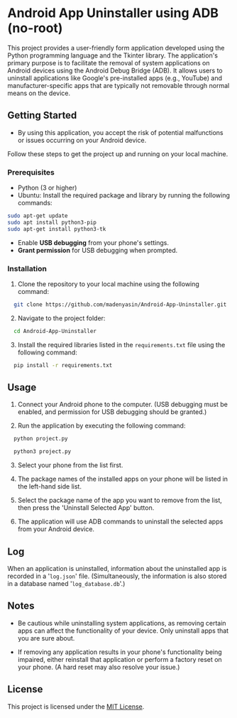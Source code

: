 # Android App Uninstaller using ADB (no-root)

This project provides a user-friendly form application developed using the Python programming language and the Tkinter library. The application's primary purpose is to facilitate the removal of system applications on Android devices using the Android Debug Bridge (ADB). It allows users to uninstall applications like Google's pre-installed apps (e.g., YouTube) and manufacturer-specific apps that are typically not removable through normal means on the device.

## Getting Started

- By using this application, you accept the risk of potential malfunctions or issues occurring on your Android device.
  
Follow these steps to get the project up and running on your local machine.

### Prerequisites

- Python (3 or higher)
- Ubuntu: Install the required package and library by running the following commands:

```bash
sudo apt-get update
sudo apt install python3-pip
sudo apt-get install python3-tk
```

- Enable **USB debugging** from your phone's settings.
- **Grant permission** for USB debugging when prompted.

### Installation

1. Clone the repository to your local machine using the following command:

```bash
  git clone https://github.com/madenyasin/Android-App-Uninstaller.git
```

2. Navigate to the project folder:

```bash
  cd Android-App-Uninstaller
```

3. Install the required libraries listed in the `requirements.txt` file using the following command:

```bash
  pip install -r requirements.txt
```

## Usage

1. Connect your Android phone to the computer. (USB debugging must be enabled, and permission for USB debugging should be granted.)

2. Run the application by executing the following command:

```bash
  python project.py
```
```bash
  python3 project.py
```
3. Select your phone from the list first.

4. The package names of the installed apps on your phone will be listed in the left-hand side list. 

5. Select the package name of the app you want to remove from the list, then press the 'Uninstall Selected App' button.

6. The application will use ADB commands to uninstall the selected apps from your Android device.

## Log
When an application is uninstalled, information about the uninstalled app is recorded in a '`log.json`' file. (Simultaneously, the information is also stored in a database named '`log_database.db`'.)
  
## Notes

- Be cautious while uninstalling system applications, as removing certain apps can affect the functionality of your device. Only uninstall apps that you are sure about.
 
- If removing any application results in your phone's functionality being impaired, either reinstall that application or perform a factory reset on your phone. (A hard reset may also resolve your issue.)

## License

This project is licensed under the [MIT License](LICENSE).


